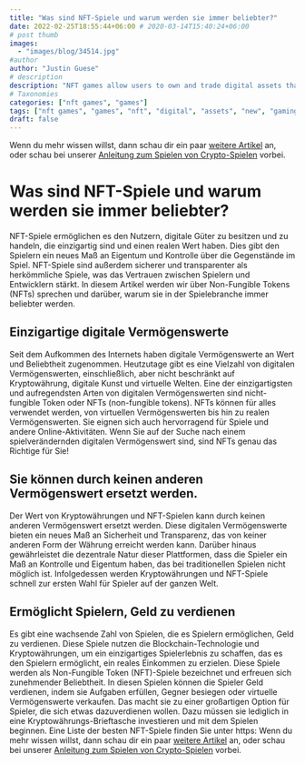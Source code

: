 ```yaml
---
title: "Was sind NFT-Spiele und warum werden sie immer beliebter?"
date: 2022-02-25T18:55:44+06:00 # 2020-03-14T15:40:24+06:00
# post thumb
images:
  - "images/blog/34514.jpg"
#author
author: "Justin Guese"
# description
description: "NFT games allow users to own and trade digital assets that are unique and have real-world value. This gives gamers a new level of ownership and control over the"
# Taxonomies
categories: ["nft games", "games"]
tags: ["nft games", "games", "nft", "digital", "assets", "new", "gaming"]
draft: false
---
```



Wenn du mehr wissen willst, dann schau dir ein paar [weitere Artikel](/blog/) an, oder schau bei unserer [Anleitung zum Spielen von Crypto-Spielen](/services/how-do-i-get-started/) vorbei.

# Was sind NFT-Spiele und warum werden sie immer beliebter?

NFT-Spiele ermöglichen es den Nutzern, digitale Güter zu besitzen und zu handeln, die einzigartig sind und einen realen Wert haben. Dies gibt den Spielern ein neues Maß an Eigentum und Kontrolle über die Gegenstände im Spiel. NFT-Spiele sind außerdem sicherer und transparenter als herkömmliche Spiele, was das Vertrauen zwischen Spielern und Entwicklern stärkt. In diesem Artikel werden wir über Non-Fungible Tokens (NFTs) sprechen und darüber, warum sie in der Spielebranche immer beliebter werden.

## Einzigartige digitale Vermögenswerte 

Seit dem Aufkommen des Internets haben digitale Vermögenswerte an Wert und Beliebtheit zugenommen. Heutzutage gibt es eine Vielzahl von digitalen Vermögenswerten, einschließlich, aber nicht beschränkt auf Kryptowährung, digitale Kunst und virtuelle Welten. Eine der einzigartigsten und aufregendsten Arten von digitalen Vermögenswerten sind nicht-fungible Token oder NFTs (non-fungible tokens). NFTs können für alles verwendet werden, von virtuellen Vermögenswerten bis hin zu realen Vermögenswerten. Sie eignen sich auch hervorragend für Spiele und andere Online-Aktivitäten. Wenn Sie auf der Suche nach einem spielverändernden digitalen Vermögenswert sind, sind NFTs genau das Richtige für Sie!

## Sie können durch keinen anderen Vermögenswert ersetzt werden. 

Der Wert von Kryptowährungen und NFT-Spielen kann durch keinen anderen Vermögenswert ersetzt werden. Diese digitalen Vermögenswerte bieten ein neues Maß an Sicherheit und Transparenz, das von keiner anderen Form der Währung erreicht werden kann. Darüber hinaus gewährleistet die dezentrale Natur dieser Plattformen, dass die Spieler ein Maß an Kontrolle und Eigentum haben, das bei traditionellen Spielen nicht möglich ist. Infolgedessen werden Kryptowährungen und NFT-Spiele schnell zur ersten Wahl für Spieler auf der ganzen Welt.

## Ermöglicht Spielern, Geld zu verdienen 

Es gibt eine wachsende Zahl von Spielen, die es Spielern ermöglichen, Geld zu verdienen. Diese Spiele nutzen die Blockchain-Technologie und Kryptowährungen, um ein einzigartiges Spielerlebnis zu schaffen, das es den Spielern ermöglicht, ein reales Einkommen zu erzielen. Diese Spiele werden als Non-Fungible Token (NFT)-Spiele bezeichnet und erfreuen sich zunehmender Beliebtheit. In diesen Spielen können die Spieler Geld verdienen, indem sie Aufgaben erfüllen, Gegner besiegen oder virtuelle Vermögenswerte verkaufen. Das macht sie zu einer großartigen Option für Spieler, die sich etwas dazuverdienen wollen. Dazu müssen sie lediglich in eine Kryptowährungs-Brieftasche investieren und mit dem Spielen beginnen. Eine Liste der besten NFT-Spiele finden Sie unter https:
Wenn du mehr wissen willst, dann schau dir ein paar [weitere Artikel](/blog/) an, oder schau bei unserer [Anleitung zum Spielen von Crypto-Spielen](/services/how-do-i-get-started/) vorbei.

